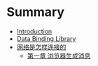 # Summary

* [Introduction](README.md)
* [Data Binding Library](databinding/README.md)
* [网络是怎样连接的](网络是怎样连接的/README.md)
  * [第一章 浏览器生成消息](网络是怎样连接的/chapter01.md)

